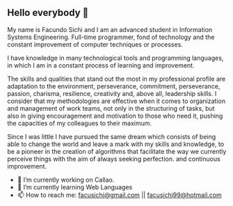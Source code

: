 ## Hello everybody 👋

My name is Facundo Sichi and I am an advanced student in Information Systems Engineering. Full-time programmer, fond of technology and the constant improvement of computer techniques or processes.

I have knowledge in many technological tools and programming languages, in which I am in a constant process of learning and improvement.

The skills and qualities that stand out the most in my professional profile are adaptation to the environment, perseverance, commitment, perseverance, passion, charisma, resilience, creativity and, above all, leadership skills. I consider that my methodologies are effective when it comes to organization and management of work teams, not only in the structuring of tasks, but also in giving encouragement and motivation to those who need it, pushing the capacities of my colleagues to their maximum.

Since I was little I have pursued the same dream which consists of being able to change the world and leave a mark with my skills and knowledge, to be a pioneer in the creation of algorithms that facilitate the way we currently perceive things with the aim of always seeking perfection. and continuous improvement.

- 🔭 I’m currently working on Callao.
- 🌱 I’m currently learning Web Languages
- 📫 How to reach me: facusichi@gmail.com || facusichi99@hotmail.com

<!--
**FSichi/FSichi** is a ✨ _special_ ✨ repository because its `README.md` (this file) appears on your GitHub profile.

Here are some ideas to get you started:

- 🔭 I’m currently working on ...
- 🌱 I’m currently learning ...
- 👯 I’m looking to collaborate on ...
- 🤔 I’m looking for help with ...
- 💬 Ask me about ...
- 📫 How to reach me: ...
- 😄 Pronouns: ...
- ⚡ Fun fact: ...
-->
